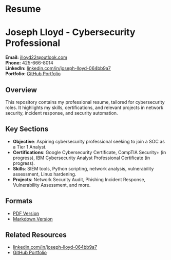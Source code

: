 # Resume

# Joseph Lloyd - Cybersecurity Professional
**Email:** jlloyd22@outlook.com  
**Phone:** 425-666-8014  
**LinkedIn:** [linkedin.com/in/joseph-lloyd-064bb9a7](https://linkedin.com/in/joseph-lloyd-064bb9a7)  
**Portfolio:** [GitHub Portfolio](https://github.com/JLSecOps/JLcyberfortress/blob/main/README.md)

## Overview
This repository contains my professional resume, tailored for cybersecurity roles. It highlights my skills, certifications, and relevant projects in network security, incident response, and security automation.

## Key Sections
- **Objective**: Aspiring cybersecurity professional seeking to join a SOC as a Tier 1 Analyst.  
- **Certifications**: Google Cybersecurity Certificate, CompTIA Security+ (in progress), IBM Cybersecurity Analyst Professional Certificate (in progress).  
- **Skills**: SIEM tools, Python scripting, network analysis, vulnerability assessment, Linux hardening.  
- **Projects**: Network Security Audit, Phishing Incident Response, Vulnerability Assessment, and more.

## Formats
- [PDF Version](<Add link>)
- [Markdown Version](<Add link>)

## Related Resources
- [linkedin.com/in/joseph-lloyd-064bb9a7](https://linkedin.com/in/joseph-lloyd-064bb9a7)
- [GitHub Portfolio](<Add link>)

